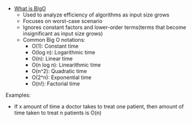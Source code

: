 - [What is BIgO](https://youtu.be/Mo4vesaut8g?si=rv5RFxNU3zyUvhnG&t=47)
    - Used to analyze efficiency of algorithms as input size grows
    - Focuses on worst-case scenario
    - Ignores constant factors and lower-order terms(terms that become insignificant as input size grows)
    - Common Big O notations:
        - O(1): Constant time 
        - O(log n): Logarithmic time
        - O(n): Linear time
        - O(n log n): Linearithmic time
        - O(n^2): Quadratic time
        - O(2^n): Exponential time
        - O(n!): Factorial time

Examples: 
- If x amount of time a doctor takes to treat one patient, then amount of time taken to treat n patients is O(n) 